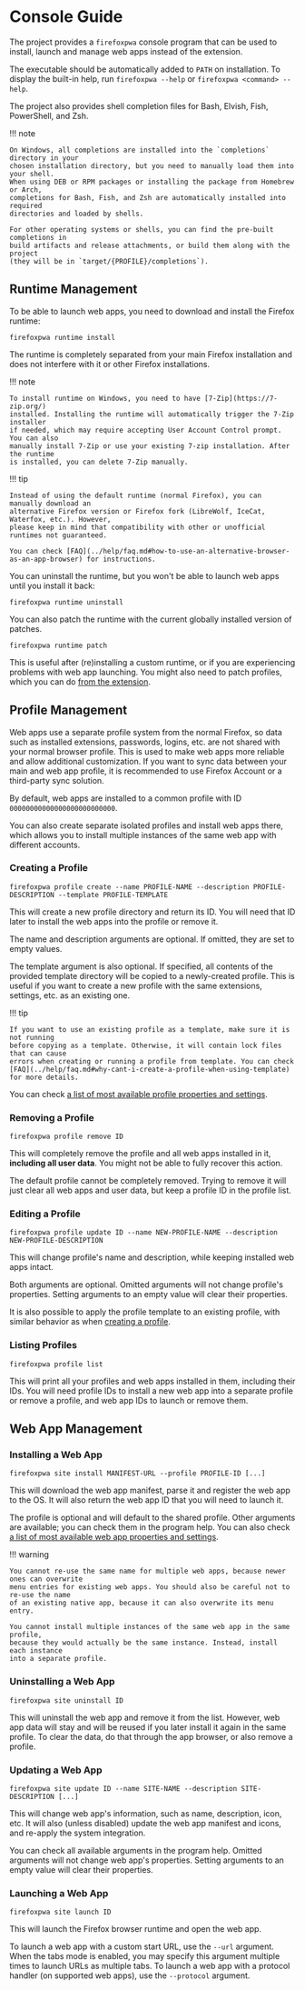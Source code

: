 # Console Guide

The project provides a `firefoxpwa` console program that can be used to install, launch
and manage web apps instead of the extension.

The executable should be automatically added to `PATH` on installation. To display the
built-in help, run `firefoxpwa --help` or `firefoxpwa <command> --help`.

The project also provides shell completion files for Bash, Elvish, Fish, PowerShell, and Zsh.

!!! note

    On Windows, all completions are installed into the `completions` directory in your
    chosen installation directory, but you need to manually load them into your shell.
    When using DEB or RPM packages or installing the package from Homebrew or Arch,
    completions for Bash, Fish, and Zsh are automatically installed into required
    directories and loaded by shells.

    For other operating systems or shells, you can find the pre-built completions in
    build artifacts and release attachments, or build them along with the project
    (they will be in `target/{PROFILE}/completions`).

## Runtime Management

To be able to launch web apps, you need to download and install the Firefox runtime:

```shell
firefoxpwa runtime install
```

The runtime is completely separated from your main Firefox installation and does not
interfere with it or other Firefox installations.

!!! note

    To install runtime on Windows, you need to have [7-Zip](https://7-zip.org/)
    installed. Installing the runtime will automatically trigger the 7-Zip installer
    if needed, which may require accepting User Account Control prompt. You can also
    manually install 7-Zip or use your existing 7-zip installation. After the runtime
    is installed, you can delete 7-Zip manually.

!!! tip

    Instead of using the default runtime (normal Firefox), you can manually download an
    alternative Firefox version or Firefox fork (LibreWolf, IceCat, Waterfox, etc.). However,
    please keep in mind that compatibility with other or unofficial runtimes not guaranteed.

    You can check [FAQ](../help/faq.md#how-to-use-an-alternative-browser-as-an-app-browser) for instructions.

You can uninstall the runtime, but you won't be able to launch web apps until you install it back:

```shell
firefoxpwa runtime uninstall
```

You can also patch the runtime with the current globally installed version of patches.

```shell
firefoxpwa runtime patch
```

This is useful after (re)installing a custom runtime, or if you are experiencing
problems with web app launching. You might also need to patch profiles, which you
can do [from the extension](extension.md#patch-profiles-and-runtime).

## Profile Management

Web apps use a separate profile system from the normal Firefox, so data such as installed
extensions, passwords, logins, etc. are not shared with your normal browser profile. This
is used to make web apps more reliable and allow additional customization. If you want to
sync data between your main and web app profile, it is recommended to use Firefox Account
or a third-party sync solution.

By default, web apps are installed to a common profile with ID `00000000000000000000000000`.

You can also create separate isolated profiles and install web apps there, which allows
you to install multiple instances of the same web app with different accounts.

### Creating a Profile

```shell
firefoxpwa profile create --name PROFILE-NAME --description PROFILE-DESCRIPTION --template PROFILE-TEMPLATE
```

This will create a new profile directory and return its ID. You will need that ID later
to install the web apps into the profile or remove it.

The name and description arguments are optional. If omitted, they are set to empty values.

The template argument is also optional. If specified, all contents of the provided
template directory will be copied to a newly-created profile. This is useful if you want
to create a new profile with the same extensions, settings, etc. as an existing one.

!!! tip

    If you want to use an existing profile as a template, make sure it is not running
    before copying as a template. Otherwise, it will contain lock files that can cause
    errors when creating or running a profile from template. You can check [FAQ](../help/faq.md#why-cant-i-create-a-profile-when-using-template)
    for more details.

You can check [a list of most available profile properties and settings](../resources/profile-properties.md).

### Removing a Profile

```shell
firefoxpwa profile remove ID
```

This will completely remove the profile and all web apps installed in it, **including all
user data**. You might not be able to fully recover this action.

The default profile cannot be completely removed. Trying to remove it will just clear all
web apps and user data, but keep a profile ID in the profile list.

### Editing a Profile

```shell
firefoxpwa profile update ID --name NEW-PROFILE-NAME --description NEW-PROFILE-DESCRIPTION
```

This will change profile's name and description, while keeping installed web apps intact.

Both arguments are optional. Omitted arguments will not change profile's properties.
Setting arguments to an empty value will clear their properties.

It is also possible to apply the profile template to an existing profile, with similar
behavior as when [creating a profile](#creating-a-profile).

### Listing Profiles

```shell
firefoxpwa profile list
```

This will print all your profiles and web apps installed in them, including their IDs.
You will need profile IDs to install a new web app into a separate profile or remove a
profile, and web app IDs to launch or remove them.

## Web App Management

### Installing a Web App

```shell
firefoxpwa site install MANIFEST-URL --profile PROFILE-ID [...]
```

This will download the web app manifest, parse it and register the web app to the OS. It
will also return the web app ID that you will need to launch it.

The profile is optional and will default to the shared profile. Other arguments are
available; you can check them in the program help. You can also check [a list of most
available web app properties and settings](../resources/web-app-properties.md).

!!! warning

    You cannot re-use the same name for multiple web apps, because newer ones can overwrite
    menu entries for existing web apps. You should also be careful not to re-use the name
    of an existing native app, because it can also overwrite its menu entry.

    You cannot install multiple instances of the same web app in the same profile,
    because they would actually be the same instance. Instead, install each instance
    into a separate profile.

### Uninstalling a Web App

```shell
firefoxpwa site uninstall ID
```

This will uninstall the web app and remove it from the list. However, web app data will
stay and will be reused if you later install it again in the same profile. To clear the
data, do that through the app browser, or also remove a profile.

### Updating a Web App

```shell
firefoxpwa site update ID --name SITE-NAME --description SITE-DESCRIPTION [...]
```

This will change web app's information, such as name, description, icon, etc. It will
also (unless disabled) update the web app manifest and icons, and re-apply the system
integration.

You can check all available arguments in the program help. Omitted arguments will not
change web app's properties. Setting arguments to an empty value will clear their properties.

### Launching a Web App

```shell
firefoxpwa site launch ID
```

This will launch the Firefox browser runtime and open the web app.

To launch a web app with a custom start URL, use the `--url` argument. When the tabs mode
is enabled, you may specify this argument multiple times to launch URLs as multiple tabs.
To launch a web app with a protocol handler (on supported web apps), use the `--protocol`
argument.
